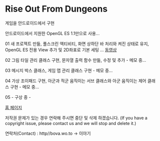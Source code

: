 # Rise Out From Dungeons
 게임을 안드로이드에서 구현
 
 안드로이드에서 지원한 OpenGL ES 1.1만으로 사용...
 
01 새 프로젝트 만듦, 풀스크린 액티비티, 화면 상하단 바 처리와 켜진 상태로 유지, OpenGL ES 전용 View 추가 및 2D좌표로 기본 세팅 ... [동영상](https://youtu.be/Bs3YEVq6yHk)

02 그림 타일 관리 클래스 구현, 문자열 출력 함수 만듦, 수정 및 추가 - 메모 중...

03 메시지 박스 클래스, 게임 맵 관리 클래스 구현 - 메모 중...

04 가상 조이패드 구현, 아군과 적군 움직이는 서브 클래스와 아군 움직이는 제어 클래스 구현 - 메모 중...

05 - 구상 중 -


[홈 페이지](http://bova.wo.to/rise_out)


  저작권 문제가 있는 경우 연락해 주시면 중단 및 삭제 하겠습니다. (If you have a copyright issue, please contact us and we will stop and delete it.)

연락처(Contact) : http//bova.wo.to -> 이야기
